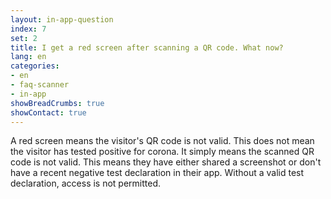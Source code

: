 ```yaml
---
layout: in-app-question
index: 7
set: 2
title: I get a red screen after scanning a QR code. What now?
lang: en
categories:
- en
- faq-scanner
- in-app
showBreadCrumbs: true
showContact: true
---
```

A red screen means the visitor's QR code is not valid. This does not mean the visitor has tested positive for corona. It simply means the scanned QR code is not valid. This means they have either shared a screenshot or don't have a recent negative test declaration in their app. Without a valid test declaration, access is not permitted. 
